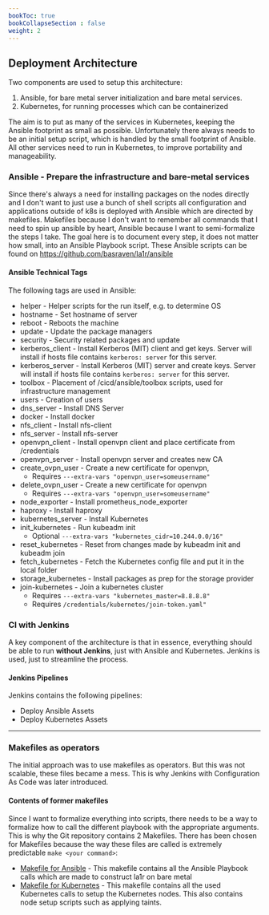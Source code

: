 ```yaml
---
bookToc: true
bookCollapseSection : false
weight: 2
---
```


## Deployment Architecture
Two components are used to setup this architecture:

1. Ansible, for bare metal server initialization and bare metal services.
2. Kubernetes, for running processes which can be containerized

The aim is to put as many of the services in Kubernetes, keeping the Ansible footprint as small as possible.
Unfortunately there always needs to be an initial setup script, which is handled by the small footprint of Ansible.
All other services need to run in Kubernetes, to improve portability and manageability.

### Ansible - Prepare the infrastructure and bare-metal services
Since there's always a need for installing packages on the nodes directly and I don't want to just use a bunch of shell scripts all configuration and applications outside of k8s is deployed with Ansible which are directed by makefiles. Makefiles because I don't want to remember all commands that I need to spin up ansible by heart, Ansible because I want to semi-formalize the steps I take.
The goal here is to document every step, it does not matter how small, into an Ansible Playbook script.
These Ansible scripts can be found on <https://github.com/basraven/la1r/ansible>

#### Ansible Technical Tags
The following tags are used in Ansible:
* helper                - Helper scripts for the run itself, e.g. to determine OS
* hostname              - Set hostname of server
* reboot                - Reboots the machine
* update                - Update the package managers
* security              - Security related packages and update
* kerberos_client       - Install Kerberos (MIT) client and get keys. Server will install if hosts file contains ```kerberos: server``` for this server.
* kerberos_server       - Install Kerberos (MIT) server and create keys. Server will install if hosts file contains ```kerberos: server``` for this server.
* toolbox               - Placement of /cicd/ansible/toolbox scripts, used for infrastructure management
* users                 - Creation of users
* dns_server            - Install DNS Server
* docker                - Install docker
* nfs_client            - Install nfs-client
* nfs_server            - Install nfs-server
* openvpn_client        - Install openvpn client and place certificate from /credentials
* openvpn_server        - Install openvpn server and creates new CA
* create_ovpn_user      - Create a new certificate for openvpn,
  * Requires ```---extra-vars "openvpn_user=someusername"```
* delete_ovpn_user   - Create a new certificate for openvpn
  * Requires ```---extra-vars "openvpn_user=someusername"```
* node_exporter         - Install prometheus_node_exporter
* haproxy               - Install haproxy
* kubernetes_server     - Install Kubernetes
* init_kubernetes       - Run kubeadm init
  * Optional ```---extra-vars "kubernetes_cidr=10.244.0.0/16"```
* reset_kubernetes      - Reset from changes made by kubeadm init and kubeadm join
* fetch_kubernetes      - Fetch the Kubernetes config file and put it in the local folder
* storage_kubernetes    - Install packages as prep for the storage provider
* join-kubernetes       - Join a kubernetes cluster
  * Requires ```---extra-vars "kubernetes_master=8.8.8.8"```
  * Requires ```/credentials/kubernetes/join-token.yaml"```

### CI with Jenkins
A key component of the architecture is that in essence, everything should be able to run **without Jenkins**, just with Ansible and Kubernetes.
Jenkins is used, just to streamline the process.

#### Jenkins Pipelines
Jenkins contains the following pipelines:

* Deploy Ansible Assets
* Deploy Kubernetes Assets

---

### Makefiles as operators
The initial approach was to use makefiles as operators. But this was not scalable, these files became a mess.
This is why Jenkins with Configuration As Code was later introduced.

#### Contents of former makefiles
Since I want to formalize everything into scripts, there needs to be a way to formalize how to call the different playbook with the appropriate arguments.
This is why the Git repository contains 2 Makefiles. There has been chosen for Makefiles because the way these files are called is extremely predictable ```make <your command>```:

* [Makefile for Ansible](/) - This makefile contains all the Ansible Playbook calls which are made to construct la1r on bare metal
* [Makefile for Kubernetes](/) - This makefile contains all the used Kubernetes calls to setup the Kubernetes nodes. This also contains node setup scripts such as applying taints.
